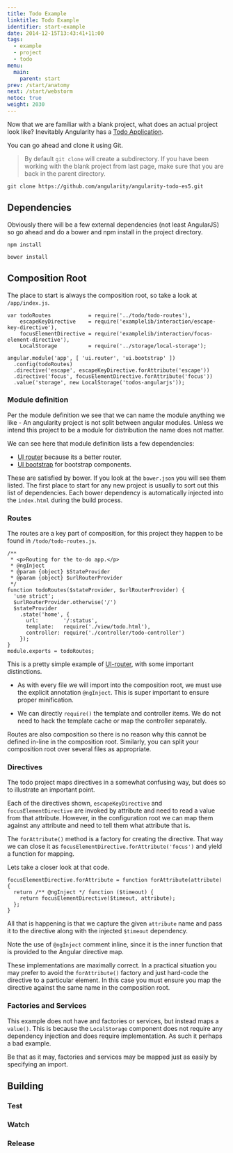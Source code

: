 ```yaml
---
title: Todo Example
linktitle: Todo Example
identifier: start-example
date: 2014-12-15T13:43:41+11:00
tags:
  - example
  - project
  - todo
menu:
  main:
    parent: start
prev: /start/anatomy
next: /start/webstorm
notoc: true
weight: 2030
---
```


Now that we are familiar with a blank project, what does an actual project look like? Inevitably Angularity has a
[Todo Application](https://github.com/angularity/angularity-todo-es5).

You can go ahead and clone it using Git.

> By default `git clone` will create a subdirectory. If you have been working with the blank project from last page,
make sure that you are back in the parent directory.

    git clone https://github.com/angularity/angularity-todo-es5.git

## Dependencies

Obviously there will be a few external dependencies (not least AngularJS) so go ahead and do a bower and npm install in
the project directory.

    npm install

    bower install

## Composition Root

The place to start is always the composition root, so take a look at `/app/index.js`.

    var todoRoutes            = require('../todo/todo-routes'),
        escapeKeyDirective    = require('examplelib/interaction/escape-key-directive'),
        focusElementDirective = require('examplelib/interaction/focus-element-directive'),
        LocalStorage          = require('../storage/local-storage');

    angular.module('app', [ 'ui.router', 'ui.bootstrap' ])
      .config(todoRoutes)
      .directive('escape', escapeKeyDirective.forAttribute('escape'))
      .directive('focus', focusElementDirective.forAttribute('focus'))
      .value('storage', new LocalStorage('todos-angularjs'));

### Module definition

Per the module definition we see that we can name the module anything we like - An angularity project is not split
between angular modules. Unless we intend this project to be a module for distribution the name does not matter.

We can see here that module definition lists a few dependencies:

* [UI router](http://angular-ui.github.io/ui-router/site/#/api/ui.router) because its a better router.
* [UI bootstrap](http://angular-ui.github.io/bootstrap/) for bootstrap components.

These are satisfied by bower. If you look at the `bower.json` you will see them listed. The first place to start for any
new project is usually to sort out this list of dependencies. Each bower dependency is automatically injected into the
 `index.html` during the build process.

### Routes

The routes are a key part of composition, for this project they happen to be found in `/todo/todo-routes.js`.

    /**
     * <p>Routing for the to-do app.</p>
     * @ngInject
     * @param {object} $StateProvider
     * @param {object} $urlRouterProvider
     */
    function todoRoutes($stateProvider, $urlRouterProvider) {
      'use strict';
      $urlRouterProvider.otherwise('/')
      $stateProvider
        .state('home', {
          url:        '/:status',
          template:   require('./view/todo.html'),
          controller: require('./controller/todo-controller')
        });
    }
    module.exports = todoRoutes;

This is a pretty simple example of [UI-router](http://angular-ui.github.io/ui-router/site/#/api/ui.router), with some
important distinctions.

* As with every file we will import into the composition root, we must use the explicit annotation `@ngInject`. This
 is super important to ensure proper minification.

* We can directly `require()` the template and controller items. We do not need to hack the template cache or map the
controller separately.

Routes are also composition so there is no reason why this cannot be defined in-line in the composition root. Similarly,
you can split your composition root over several files as appropriate.

### Directives

The todo project maps directives in a somewhat confusing way, but does so to illustrate an important point.

Each of the directives shown, `escapeKeyDirective` and `focusElementDirective` are invoked by attribute and need to read
a value from that attribute. However, in the configuration root we can map them against any attribute and need to tell
them what attribute that is.

The `forAttribute()` method is a factory for creating the directive. That way we can close it as
 `focusElementDirective.forAttribute('focus')` and yield a function for mapping.

Lets take a closer look at that code.

    focusElementDirective.forAttribute = function forAttribute(attribute) {
      return /** @ngInject */ function ($timeout) {
        return focusElementDirective($timeout, attribute);
      };
    }

All that is happening is that we capture the given `attribute` name and pass it to the directive along with the injected
`$timeout` dependency.

Note the use of `@ngInject` comment inline, since it is the inner function that is provided to the Angular directive
map.

These implementations are maximally correct. In a practical situation you may prefer to avoid the `forAttribute()`
factory and just hard-code the directive to a particular element. In this case you must ensure you map the directive
against the same name in the composition root.

### Factories and Services

This example does not have and factories or services, but instead maps a `value()`. This is because the `LocalStorage`
component does not require any dependency injection and does require implementation. As such it perhaps a bad example.

Be that as it may, factories and services may be mapped just as easily by specifying an import.

## Building

### Test



### Watch



### Release